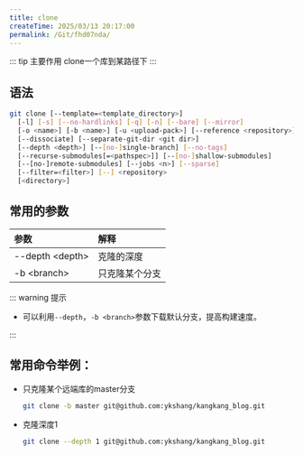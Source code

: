 ```yaml
---
title: clone
createTime: 2025/03/13 20:17:00
permalink: /Git/fhd07nda/
---
```


::: tip 主要作用
clone一个库到某路径下
:::

## 语法

```bash
git clone [--template=<template_directory>]
  [-l] [-s] [--no-hardlinks] [-q] [-n] [--bare] [--mirror]
  [-o <name>] [-b <name>] [-u <upload-pack>] [--reference <repository>]
  [--dissociate] [--separate-git-dir <git dir>]
  [--depth <depth>] [--[no-]single-branch] [--no-tags]
  [--recurse-submodules[=<pathspec>]] [--[no-]shallow-submodules]
  [--[no-]remote-submodules] [--jobs <n>] [--sparse]
  [--filter=<filter>] [--] <repository>
  [<directory>]
```

## 常用的参数

| 参数                | 解释      |
|:----------------- |:------- |
| --depth \<depth\> | 克隆的深度   |
| -b \<branch\>     | 只克隆某个分支 |

::: warning 提示

- 可以利用`--depth`，`-b <branch>`参数下载默认分支，提高构建速度。

:::

## 常用命令举例：

- 只克隆某个远端库的master分支
  
  ```bash
  git clone -b master git@github.com:ykshang/kangkang_blog.git
  ```

- 克隆深度1
  
  ```bash
  git clone --depth 1 git@github.com:ykshang/kangkang_blog.git
  ```
